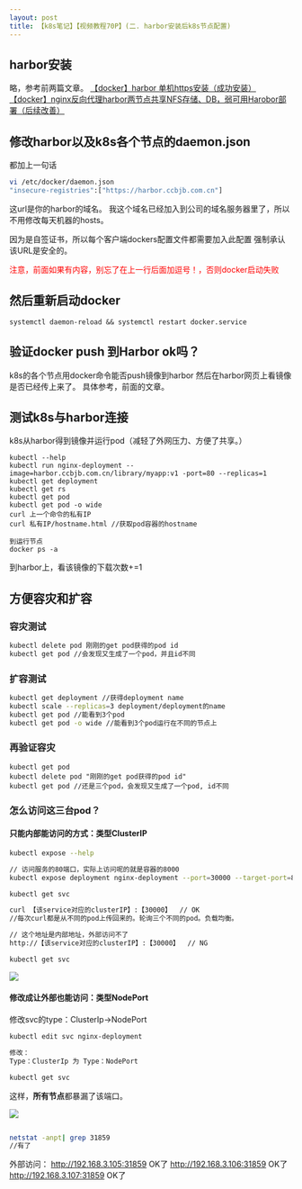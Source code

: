 ```yaml
---
layout: post
title: 【k8s笔记】【视频教程70P】(二. harbor安装后k8s节点配置)
---
```


## harbor安装
略，参考前两篇文章。
[【docker】harbor 单机https安装（成功安装）](https://githubshirongxin.github.io/DockerHarborInstall/)
[【docker】nginx反向代理harbor两节点共享NFS存储、DB，弱可用Harobor部署（后续改善）](https://githubshirongxin.github.io/DockerHarborInstall2/)

## 修改harbor以及k8s各个节点的daemon.json
都加上一句话
```bash
vi /etc/docker/daemon.json
"insecure-registries":["https://harbor.ccbjb.com.cn"]
```
这url是你的harbor的域名。
我这个域名已经加入到公司的域名服务器里了，所以不用修改每天机器的hosts。

因为是自签证书，所以每个客户端dockers配置文件都需要加入此配置
强制承认该URL是安全的。

<font color=red>注意，前面如果有内容，别忘了在上一行后面加逗号！，否则docker启动失败</font>


## 然后重新启动docker
`systemctl daemon-reload && systemctl restart docker.service`


## 验证docker push 到Harbor ok吗？
k8s的各个节点用docker命令能否push镜像到harbor
然后在harbor网页上看镜像是否已经传上来了。
具体参考，前面的文章。

## 测试k8s与harbor连接
k8s从harbor得到镜像并运行pod（减轻了外网压力、方便了共享。）

```
kubectl --help
kubectl run nginx-deployment --image=harbor.ccbjb.com.cn/library/myapp:v1 -port=80 --replicas=1 
kubectl get deployment
kubectl get rs
kubectl get pod
kubectl get pod -o wide
curl 上一个命令的私有IP
curl 私有IP/hostname.html //获取pod容器的hostname

到运行节点
docker ps -a 
```

到harbor上，看该镜像的下载次数+=1

## 方便容灾和扩容

### 容灾测试
```bash
kubectl delete pod 刚刚的get pod获得的pod id
kubectl get pod //会发现又生成了一个pod，并且id不同
```

### 扩容测试
```bash
kubectl get deployment //获得deployment name
kubectl scale --replicas=3 deployment/deployment的name
kubectl get pod //能看到3个pod
kubectl get pod -o wide //能看到3个pod运行在不同的节点上
```

### 再验证容灾
```
kubectl get pod
kubectl delete pod "刚刚的get pod获得的pod id"
kubectl get pod //还是三个pod，会发现又生成了一个pod, id不同
```

### 怎么访问这三台pod？

#### 只能内部能访问的方式：类型ClusterIP
```bash
kubectl expose --help

// 访问服务的80端口，实际上访问呢的就是容器的8000
kubectl expose deployment nginx-deployment --port=30000 --target-port=80 //deployment名字自己查查

kubectl get svc

curl 【该service对应的clusterIP】:【30000】  // OK
//每次curl都是从不同的pod上传回来的。轮询三个不同的pod。负载均衡。

// 这个地址是内部地址，外部访问不了
http://【该service对应的clusterIP】:【30000】  // NG

kubectl get svc 
```
![](/docs/images/2020-07-17-15-21-11.png)

#### 修改成让外部也能访问：类型NodePort

修改svc的type：ClusterIp→NodePort
```bash
kubectl edit svc nginx-deployment

修改：
Type：ClusterIp 为 Type：NodePort 

kubectl get svc
```

这样，**所有节点**都暴漏了该端口。

![](/docs/images/2020-07-17-15-23-25.png)

```bash

netstat -anpt| grep 31859
//有了
```
外部访问：
http://192.168.3.105:31859 OK了
http://192.168.3.106:31859 OK了
http://192.168.3.107:31859 OK了

